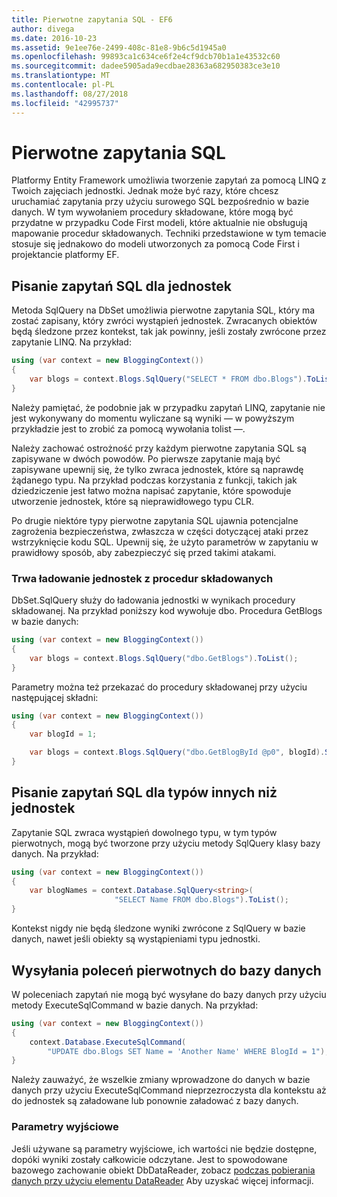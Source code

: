 ```yaml
---
title: Pierwotne zapytania SQL - EF6
author: divega
ms.date: 2016-10-23
ms.assetid: 9e1ee76e-2499-408c-81e8-9b6c5d1945a0
ms.openlocfilehash: 99893ca1c634ce6f2e4cf9dcb70b1a1e43532c60
ms.sourcegitcommit: dadee5905ada9ecdbae28363a682950383ce3e10
ms.translationtype: MT
ms.contentlocale: pl-PL
ms.lasthandoff: 08/27/2018
ms.locfileid: "42995737"
---
```

# <a name="raw-sql-queries"></a>Pierwotne zapytania SQL
Platformy Entity Framework umożliwia tworzenie zapytań za pomocą LINQ z Twoich zajęciach jednostki. Jednak może być razy, które chcesz uruchamiać zapytania przy użyciu surowego SQL bezpośrednio w bazie danych. W tym wywołaniem procedury składowane, które mogą być przydatne w przypadku Code First modeli, które aktualnie nie obsługują mapowanie procedur składowanych. Techniki przedstawione w tym temacie stosuje się jednakowo do modeli utworzonych za pomocą Code First i projektancie platformy EF.  

## <a name="writing-sql-queries-for-entities"></a>Pisanie zapytań SQL dla jednostek  

Metoda SqlQuery na DbSet umożliwia pierwotne zapytania SQL, który ma zostać zapisany, który zwróci wystąpień jednostek. Zwracanych obiektów będą śledzone przez kontekst, tak jak powinny, jeśli zostały zwrócone przez zapytanie LINQ. Na przykład:  

``` csharp  
using (var context = new BloggingContext())
{
    var blogs = context.Blogs.SqlQuery("SELECT * FROM dbo.Blogs").ToList();
}
```  

Należy pamiętać, że podobnie jak w przypadku zapytań LINQ, zapytanie nie jest wykonywany do momentu wyliczane są wyniki — w powyższym przykładzie jest to zrobić za pomocą wywołania tolist —.  

Należy zachować ostrożność przy każdym pierwotne zapytania SQL są zapisywane w dwóch powodów. Po pierwsze zapytanie mają być zapisywane upewnij się, że tylko zwraca jednostek, które są naprawdę żądanego typu. Na przykład podczas korzystania z funkcji, takich jak dziedziczenie jest łatwo można napisać zapytanie, które spowoduje utworzenie jednostek, które są nieprawidłowego typu CLR.  

Po drugie niektóre typy pierwotne zapytania SQL ujawnia potencjalne zagrożenia bezpieczeństwa, zwłaszcza w części dotyczącej ataki przez wstrzyknięcie kodu SQL. Upewnij się, że użyto parametrów w zapytaniu w prawidłowy sposób, aby zabezpieczyć się przed takimi atakami.  

### <a name="loading-entities-from-stored-procedures"></a>Trwa ładowanie jednostek z procedur składowanych  

DbSet.SqlQuery służy do ładowania jednostki w wynikach procedury składowanej. Na przykład poniższy kod wywołuje dbo. Procedura GetBlogs w bazie danych:  

``` csharp
using (var context = new BloggingContext())
{
    var blogs = context.Blogs.SqlQuery("dbo.GetBlogs").ToList();
}
```  

Parametry można też przekazać do procedury składowanej przy użyciu następującej składni:  

``` csharp
using (var context = new BloggingContext())
{
    var blogId = 1;

    var blogs = context.Blogs.SqlQuery("dbo.GetBlogById @p0", blogId).Single();
}
```  

## <a name="writing-sql-queries-for-non-entity-types"></a>Pisanie zapytań SQL dla typów innych niż jednostek  

Zapytanie SQL zwraca wystąpień dowolnego typu, w tym typów pierwotnych, mogą być tworzone przy użyciu metody SqlQuery klasy bazy danych. Na przykład:  

``` csharp
using (var context = new BloggingContext())
{
    var blogNames = context.Database.SqlQuery<string>(
                       "SELECT Name FROM dbo.Blogs").ToList();
}
```  

Kontekst nigdy nie będą śledzone wyniki zwrócone z SqlQuery w bazie danych, nawet jeśli obiekty są wystąpieniami typu jednostki.  

## <a name="sending-raw-commands-to-the-database"></a>Wysyłania poleceń pierwotnych do bazy danych  

W poleceniach zapytań nie mogą być wysyłane do bazy danych przy użyciu metody ExecuteSqlCommand w bazie danych. Na przykład:  

``` csharp
using (var context = new BloggingContext())
{
    context.Database.ExecuteSqlCommand(
        "UPDATE dbo.Blogs SET Name = 'Another Name' WHERE BlogId = 1");
}
```  

Należy zauważyć, że wszelkie zmiany wprowadzone do danych w bazie danych przy użyciu ExecuteSqlCommand nieprzezroczysta dla kontekstu aż do jednostek są załadowane lub ponownie załadować z bazy danych.  

### <a name="output-parameters"></a>Parametry wyjściowe  

Jeśli używane są parametry wyjściowe, ich wartości nie będzie dostępne, dopóki wyniki zostały całkowicie odczytane. Jest to spowodowane bazowego zachowanie obiekt DbDataReader, zobacz [podczas pobierania danych przy użyciu elementu DataReader](http://go.microsoft.com/fwlink/?LinkID=398589) Aby uzyskać więcej informacji.  
